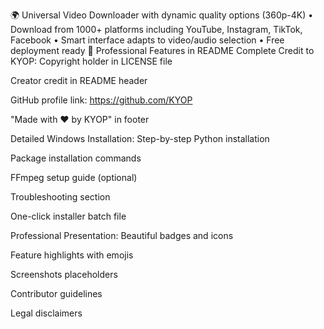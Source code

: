 🌍 Universal Video Downloader with dynamic quality options (360p-4K) • Download from 1000+ platforms including YouTube, Instagram, TikTok, Facebook • Smart interface adapts to video/audio selection • Free deployment ready
🌟 Professional Features in README
Complete Credit to KYOP:
Copyright holder in LICENSE file

Creator credit in README header

GitHub profile link: https://github.com/KYOP

"Made with ❤️ by KYOP" in footer

Detailed Windows Installation:
Step-by-step Python installation

Package installation commands

FFmpeg setup guide (optional)

Troubleshooting section

One-click installer batch file

Professional Presentation:
Beautiful badges and icons

Feature highlights with emojis

Screenshots placeholders

Contributor guidelines

Legal disclaimers
